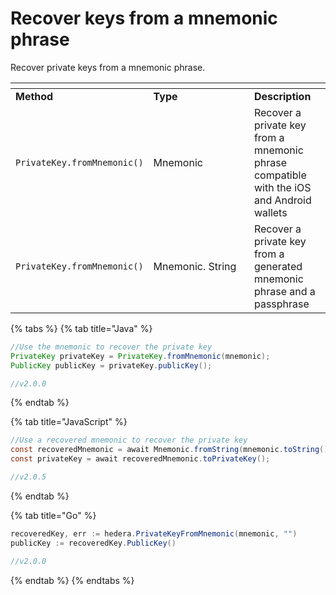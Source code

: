 # Recover keys from a mnemonic phrase

Recover private keys from a mnemonic phrase.

<table data-header-hidden><thead><tr><th></th><th width="145.33333333333331"></th><th></th></tr></thead><tbody><tr><td><strong>Method</strong></td><td><strong>Type</strong></td><td><strong>Description</strong></td></tr><tr><td><code>PrivateKey.fromMnemonic()</code></td><td>Mnemonic</td><td>Recover a private key from a mnemonic phrase compatible with the iOS and Android wallets</td></tr><tr><td><code>PrivateKey.fromMnemonic()</code></td><td>Mnemonic. String</td><td>Recover a private key from a generated mnemonic phrase and a passphrase</td></tr></tbody></table>

{% tabs %}
{% tab title="Java" %}
```java
//Use the mnemonic to recover the private key
PrivateKey privateKey = PrivateKey.fromMnemonic(mnemonic);
PublicKey publicKey = privateKey.publicKey();

//v2.0.0
```
{% endtab %}

{% tab title="JavaScript" %}
```java
//Use a recovered mnemonic to recover the private key
const recoveredMnemonic = await Mnemonic.fromString(mnemonic.toString());
const privateKey = await recoveredMnemonic.toPrivateKey();

//v2.0.5
```
{% endtab %}

{% tab title="Go" %}
```java
recoveredKey, err := hedera.PrivateKeyFromMnemonic(mnemonic, "")
publicKey := recoveredKey.PublicKey()

//v2.0.0
```
{% endtab %}
{% endtabs %}
